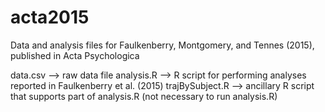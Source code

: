 # acta2015
Data and analysis files for Faulkenberry, Montgomery, and Tennes (2015), published in Acta Psychologica

data.csv --> raw data file
analysis.R --> R script for performing analyses reported in Faulkenberry et al. (2015)
trajBySubject.R --> ancillary R script that supports part of analysis.R (not necessary to run analysis.R)
